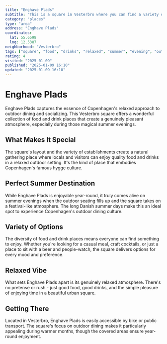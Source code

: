 ```yaml
---
title: "Enghave Plads"
subtitle: "This is a square in Vesterbro where you can find a variety of food and drink places. Just a nice relaxed vibe, especially on summer evenings."
category: "places"
type: "area"
address: "Enghave Plads"
coordinates:
  lat: 55.6598
  lng: 12.5387
neighborhood: "Vesterbro"
tags: ["square", "food", "drinks", "relaxed", "summer", "evening", "outdoor", "vesterbro"]
rating: 4
visited: "2025-01-09"
published: "2025-01-09 16:10"
updated: "2025-01-09 16:10"
---
```


# Enghave Plads

Enghave Plads captures the essence of Copenhagen's relaxed approach to outdoor dining and socializing. This Vesterbro square offers a wonderful collection of food and drink places that create a genuinely pleasant atmosphere, especially during those magical summer evenings.

## What Makes It Special

The square's layout and the variety of establishments create a natural gathering place where locals and visitors can enjoy quality food and drinks in a relaxed outdoor setting. It's the kind of place that embodies Copenhagen's famous hygge culture.

## Perfect Summer Destination

While Enghave Plads is enjoyable year-round, it truly comes alive on summer evenings when the outdoor seating fills up and the square takes on a festival-like atmosphere. The long Danish summer days make this an ideal spot to experience Copenhagen's outdoor dining culture.

## Variety of Options

The diversity of food and drink places means everyone can find something to enjoy. Whether you're looking for a casual meal, craft cocktails, or just a place to sit with a beer and people-watch, the square delivers options for every mood and preference.

## Relaxed Vibe

What sets Enghave Plads apart is its genuinely relaxed atmosphere. There's no pretense or rush - just good food, good drinks, and the simple pleasure of enjoying time in a beautiful urban square.

## Getting There

Located in Vesterbro, Enghave Plads is easily accessible by bike or public transport. The square's focus on outdoor dining makes it particularly appealing during warmer months, though the covered areas ensure year-round enjoyment.